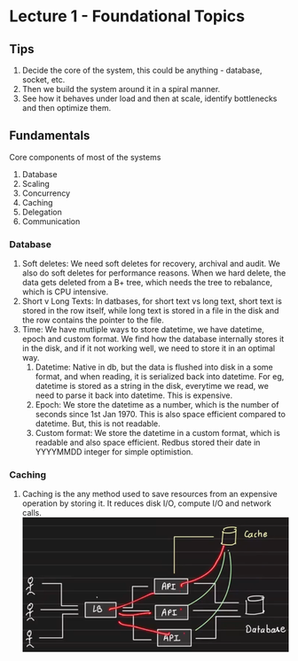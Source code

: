 # Lecture 1 - Foundational Topics

## Tips
1. Decide the core of the system, this could be anything - database, socket, etc.
2. Then we build the system around it in a spiral manner.
3. See how it behaves under load and then at scale, identify bottlenecks and then optimize them.

## Fundamentals
Core components of most of the systems  
1. Database
2. Scaling
3. Concurrency
4. Caching
5. Delegation
6. Communication

### Database
1. Soft deletes: We need soft deletes for recovery, archival and audit. We also do soft deletes for performance reasons. When we hard delete, the data gets deleted from a B+ tree, which needs the tree to rebalance, which is CPU intensive.
2. Short v Long Texts: In datbases, for short text vs long text, short text is stored in the row itself, while long text is stored in a file in the disk and the row contains the pointer to the file.
3. Time: We have mutliple ways to store datetime, we have datetime, epoch and custom format. We find how the database internally stores it in the disk, and if it not working well, we need to store it in an optimal way.
    1. Datetime: Native in db, but the data is flushed into disk in a some format, and when reading, it is serialized back into datetime. For eg, datetime is stored as a string in the disk, everytime we read, we need to parse it back into datetime. This is expensive.
    2. Epoch: We store the datetime as a number, which is the number of seconds since 1st Jan 1970. This is also space efficient compared to datetime. But, this is not readable.
    3. Custom format: We store the datetime in a custom format, which is readable and also space efficient. Redbus stored their date in YYYYMMDD integer for simple optimistion.

### Caching
1. Caching is the any method used to save resources from an expensive operation by storing it. It reduces disk I/O, compute I/O and network calls. 
![Alt text](image.png)

